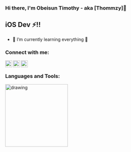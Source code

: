### Hi there, I'm Obeisun Timothy - aka [Thommzy]👋

## iOS Dev ⚡!!

- 🌱 I’m currently learning everything 🤣

### Connect with me:

[<img align="left" alt="codeSTACKr | Twitter" width="22px" src="https://cdn.jsdelivr.net/npm/simple-icons@v3/icons/twitter.svg" />][twitter]
[<img align="left" alt="codeSTACKr | LinkedIn" width="22px" src="https://cdn.jsdelivr.net/npm/simple-icons@v3/icons/linkedin.svg" />][linkedin]
[<img align="left" alt="codeSTACKr | Instagram" width="22px" src="https://cdn.jsdelivr.net/npm/simple-icons@v3/icons/instagram.svg" />][instagram]

<br />

### Languages and Tools:

<img src="https://miro.medium.com/max/1838/1*6yL98XP0QEvViPqnx_F4uQ.png" alt="drawing" style="width:200px;"/>

<br />
<br />

[twitter]: https://twitter.com/thommzy
[instagram]: https://instagram.com/tomcodes__
[linkedin]: https://www.linkedin.com/in/obeisun-timothy-91758a149/
